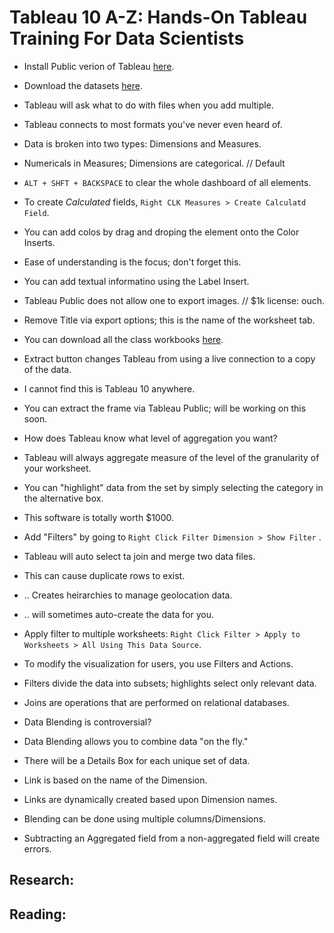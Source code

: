 # Tableau 10 A-Z: Hands-On Tableau Training For Data Scientists

- Install Public verion of Tableau [here](www.public.tableau.com).
- Download the datasets [here](https://www.superdatascience.com/tableau/).

- Tableau will ask what to do with files when you add multiple.
- Tableau connects to most formats you've never even heard of.
- Data is broken into two types: Dimensions and Measures.
- Numericals in Measures; Dimensions are categorical. // Default
- `ALT + SHFT + BACKSPACE` to clear the whole dashboard of all elements.
- To create *Calculated* fields, `Right CLK Measures > Create Calculatd Field`.

- You can add colos by drag and droping the element onto the Color Inserts.
- Ease of understanding is the focus; don't forget this.
- You can add textual informatino using the Label Insert.

- Tableau Public does not allow one to export images. // $1k license: ouch.
- Remove Title via export options; this is the name of the worksheet tab.

- You can download all the class workbooks [here](https://public.tableau.com/profile/kirill.eremenko).

- Extract button changes Tableau from using a live connection to a copy of the data.
- I cannot find this is Tableau 10 anywhere.

- You can extract the frame via Tableau Public; will be working on this soon.
- How does Tableau know what level of aggregation you want?
- Tableau will always aggregate measure of the level of the granularity of your worksheet.
- You can "highlight" data from the set by simply selecting the category in the alternative box.
- This software is totally worth $1000.
- Add "Filters" by going to `Right Click Filter Dimension > Show Filter` .

- Tableau will auto select ta join and merge two data files.
- This can cause duplicate rows to exist.
- .. Creates heirarchies to manage geolocation data.
- .. will sometimes auto-create the data for you.
- Apply filter to multiple worksheets: `Right Click Filter > Apply to Worksheets > All Using This Data Source`.

- To modify the visualization for users, you use Filters and Actions.
- Filters divide the data into subsets; highlights select only relevant data.

- Joins are operations that are performed on relational databases.
- Data Blending is controversial?
- Data Blending allows you to combine data "on the fly."
- There will be a Details Box for each unique set of data.
- Link is based on the name of the Dimension.
- Links are dynamically created based upon Dimension names.
- Blending can be done using multiple columns/Dimensions.
- Subtracting an Aggregated field from a non-aggregated field will create errors.







## Research:

## Reading:
